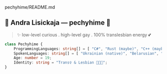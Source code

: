 pechyhime/README.md

## 🌙 Andra Lisickaja — pechyhime 🍓

> ✨ low-level curious . high-level gay . 100% translesbian energy 💕

```ts
class Pechyhime {
    ProgrammingLanguages: string[] = [ "C#", "Rust (maybe)", "C++ (maybe)", "Pascal (maybe)" ];
    SpokenLanguages: string[] = [ "Ukrainian (native)", "Belarusian", "English", "Norwegian" ];
    Age: number = 19;
    Identity: string = "Trans♀ & Lesbian 🏳️‍⚧️💖";
}

